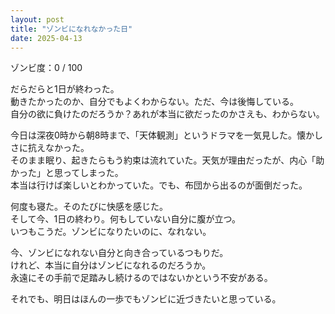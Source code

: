 ```yaml
---
layout: post
title: "ゾンビになれなかった日"
date: 2025-04-13
---
```


ゾンビ度：0 / 100

だらだらと1日が終わった。  
動きたかったのか、自分でもよくわからない。ただ、今は後悔している。  
自分の欲に負けたのだろうか？あれが本当に欲だったのかさえも、わからない。

今日は深夜0時から朝8時まで、「天体観測」というドラマを一気見した。懐かしさに抗えなかった。  
そのまま眠り、起きたらもう約束は流れていた。天気が理由だったが、内心「助かった」と思ってしまった。  
本当は行けば楽しいとわかっていた。でも、布団から出るのが面倒だった。

何度も寝た。そのたびに快感を感じた。  
そして今、1日の終わり。何もしていない自分に腹が立つ。  
いつもこうだ。ゾンビになりたいのに、なれない。

今、ゾンビになれない自分と向き合っているつもりだ。  
けれど、本当に自分はゾンビになれるのだろうか。  
永遠にその手前で足踏みし続けるのではないかという不安がある。  

それでも、明日はほんの一歩でもゾンビに近づきたいと思っている。
